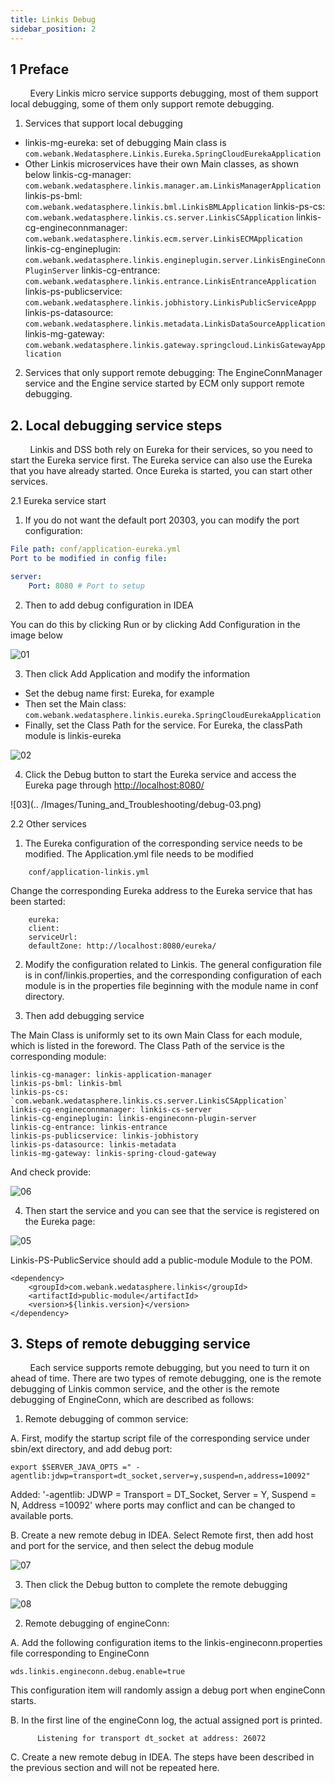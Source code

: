```yaml
---
title: Linkis Debug
sidebar_position: 2
---
```


## 1 Preface
&nbsp; &nbsp; &nbsp; &nbsp; Every Linkis micro service supports debugging, most of them support local debugging, some of them only support remote debugging.

1. Services that support local debugging
- linkis-mg-eureka: set of debugging Main class is `com.webank.Wedatasphere.Linkis.Eureka.SpringCloudEurekaApplication`
- Other Linkis microservices have their own Main classes, as shown below
linkis-cg-manager: `com.webank.wedatasphere.linkis.manager.am.LinkisManagerApplication`
linkis-ps-bml: `com.webank.wedatasphere.linkis.bml.LinkisBMLApplication`
linkis-ps-cs: `com.webank.wedatasphere.linkis.cs.server.LinkisCSApplication`
linkis-cg-engineconnmanager: `com.webank.wedatasphere.linkis.ecm.server.LinkisECMApplication`
linkis-cg-engineplugin: `com.webank.wedatasphere.linkis.engineplugin.server.LinkisEngineConnPluginServer`
linkis-cg-entrance: `com.webank.wedatasphere.linkis.entrance.LinkisEntranceApplication`
linkis-ps-publicservice: `com.webank.wedatasphere.linkis.jobhistory.LinkisPublicServiceAppp`
linkis-ps-datasource: `com.webank.wedatasphere.linkis.metadata.LinkisDataSourceApplication`
linkis-mg-gateway: `com.webank.wedatasphere.linkis.gateway.springcloud.LinkisGatewayApplication`

2. Services that only support remote debugging:
The EngineConnManager service and the Engine service started by ECM only support remote debugging.

## 2. Local debugging service steps
&nbsp; &nbsp; &nbsp; &nbsp; Linkis and DSS both rely on Eureka for their services, so you need to start the Eureka service first. The Eureka service can also use the Eureka that you have already started. Once Eureka is started, you can start other services.

2.1 Eureka service start
1. If you do not want the default port 20303, you can modify the port configuration:

```yml
File path: conf/application-eureka.yml
Port to be modified in config file:

server:
    Port: 8080 # Port to setup
```

2. Then to add debug configuration in IDEA

You can do this by clicking Run or by clicking Add Configuration in the image below

![01](/Images/Tuning_and_Troubleshooting/debug-01.png)

3. Then click Add Application and modify the information

- Set the debug name first: Eureka, for example
- Then set the Main class:
`com.webank.wedatasphere.linkis.eureka.SpringCloudEurekaApplication`
- Finally, set the Class Path for the service. For Eureka, the classPath module is linkis-eureka

![02](/Images/Tuning_and_Troubleshooting/debug-02.png)

4. Click the Debug button to start the Eureka service and access the Eureka page through [http://localhost:8080/](at)

![03](.. /Images/Tuning_and_Troubleshooting/debug-03.png)

2.2 Other services

1. The Eureka configuration of the corresponding service needs to be modified. The Application.yml file needs to be modified

```
    conf/application-linkis.yml
```
Change the corresponding Eureka address to the Eureka service that has been started:

```
    eureka:
    client:
    serviceUrl:
    defaultZone: http://localhost:8080/eureka/
```

2. Modify the configuration related to Linkis. The general configuration file is in conf/linkis.properties, and the corresponding configuration of each module is in the properties file beginning with the module name in conf directory.

3. Then add debugging service

The Main Class is uniformly set to its own Main Class for each module, which is listed in the foreword.
The Class Path of the service is the corresponding module:

```
linkis-cg-manager: linkis-application-manager
linkis-ps-bml: linkis-bml
linkis-ps-cs: `com.webank.wedatasphere.linkis.cs.server.LinkisCSApplication`
linkis-cg-engineconnmanager: linkis-cs-server
linkis-cg-engineplugin: linkis-engineconn-plugin-server
linkis-cg-entrance: linkis-entrance
linkis-ps-publicservice: linkis-jobhistory
linkis-ps-datasource: linkis-metadata
linkis-mg-gateway: linkis-spring-cloud-gateway
```

And check provide:

![06](/Images/Tuning_and_Troubleshooting/debug-06.png)

4. Then start the service and you can see that the service is registered on the Eureka page:

![05](/Images/Tuning_and_Troubleshooting/debug-05.png)

Linkis-PS-PublicService should add a public-module Module to the POM.

```
<dependency>
    <groupId>com.webank.wedatasphere.linkis</groupId>
    <artifactId>public-module</artifactId>
    <version>${linkis.version}</version>
</dependency>
```

## 3. Steps of remote debugging service
&nbsp; &nbsp; &nbsp; &nbsp; Each service supports remote debugging, but you need to turn it on ahead of time. There are two types of remote debugging, one is the remote debugging of Linkis common service, and the other is the remote debugging of EngineConn, which are described as follows:

1. Remote debugging of common service:

A. First, modify the startup script file of the corresponding service under sbin/ext directory, and add debug port:

```
export $SERVER_JAVA_OPTS =" -agentlib:jdwp=transport=dt_socket,server=y,suspend=n,address=10092"
```

Added: '-agentlib: JDWP = Transport = DT_Socket, Server = Y, Suspend = N, Address =10092' where ports may conflict and can be changed to available ports.

B. Create a new remote debug in IDEA. Select Remote first, then add host and port for the service, and then select the debug module

![07](/Images/Tuning_and_Troubleshooting/debug-07.png)

3. Then click the Debug button to complete the remote debugging

![08](/Images/Tuning_and_Troubleshooting/debug-08.png)

2. Remote debugging of engineConn:

A. Add the following configuration items to the linkis-engineconn.properties file corresponding to EngineConn
```
wds.linkis.engineconn.debug.enable=true
```

This configuration item will randomly assign a debug port when engineConn starts.

B. In the first line of the engineConn log, the actual assigned port is printed.
```
      Listening for transport dt_socket at address: 26072
```

C. Create a new remote debug in IDEA. The steps have been described in the previous section and will not be repeated here.